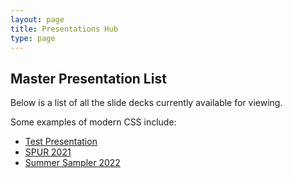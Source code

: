 ```yaml
---
layout: page
title: Presentations Hub
type: page
---
```


<section class="container">
  <h2>Master Presentation List</h2>
  <p>
      Below is a list of all the slide decks currently available for viewing.
  </p>
  <p>Some examples of modern CSS include:</p>
  <ul>
    <li>
      <a href="public/Presentation-Test/" target="_blank">Test Presentation</a>
    </li>
    <li>
      <a href="public/spur-2021/" target="_blank">SPUR 2021</a>
    </li>
    <li>
      <a href="public/summer-2022/" target="_blank">Summer Sampler 2022</a>
    </li>
  </ul>

</section>